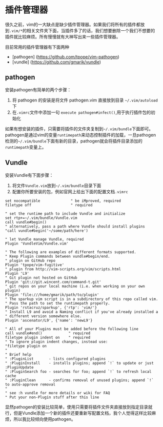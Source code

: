 插件管理器
====================

很久之前，vim的一大缺点是缺少插件管理器。如果我们将所有的插件都放到`.vim/*`的相关文件夹下面，当插件多了的话，我们想要删除一个我们不想要的插件就比较麻烦。所有慢慢就有大神写出来一些插件管理器。

目前常用的插件管理器有下面两种
* [pathogen] (https://github.com/tpope/vim-pathogen)
* [vundle] (https://github.com/gmarik/vundle)

pathogen
----------------
安装pathogen有简单的两个步骤：

1. 将 pathogen 的安装是将文件 pathogen.vim 直接放到目录 `~/.vim/autoload`下
2. 在`.vimrc`文件中添加一句 `execute pathogen#infect()`,用于执行插件包的初始化

如果有想安装的插件，只需要将插件的文件夹复制到`~/.vim/bundle`下面即可。
pathogen是通过vim的变量`runtimepath`来动态控制插件的加载，一旦pathogen检测的`~/.vim/bundle`下面有新的目录，pathogen就会将插件目录添加的`runtimepath`变量上。


Vundle
-----------------
安装Vundle有下面步骤：

1. 将文件`Vundle.vim`放到`~/.vim/bundle`目录下面
2. 配置你所要安装的包，例如官网上给出下面的配置文档`.vimrc`

```viml
set nocompatible              " be iMproved, required
filetype off                  " required

" set the runtime path to include Vundle and initialize
set rtp+=~/.vim/bundle/Vundle.vim
call vundle#begin()
" alternatively, pass a path where Vundle should install plugins
"call vundle#begin('~/some/path/here')

" let Vundle manage Vundle, required
Plugin 'VundleVim/Vundle.vim'

" The following are examples of different formats supported.
" Keep Plugin commands between vundle#begin/end.
" plugin on GitHub repo
Plugin 'tpope/vim-fugitive'
" plugin from http://vim-scripts.org/vim/scripts.html
Plugin 'L9'
" Git plugin not hosted on GitHub
Plugin 'git://git.wincent.com/command-t.git'
" git repos on your local machine (i.e. when working on your own plugin)
Plugin 'file:///home/gmarik/path/to/plugin'
" The sparkup vim script is in a subdirectory of this repo called vim.
" Pass the path to set the runtimepath properly.
Plugin 'rstacruz/sparkup', {'rtp': 'vim/'}
" Install L9 and avoid a Naming conflict if you've already installed a
" different version somewhere else.
Plugin 'ascenator/L9', {'name': 'newL9'}

" All of your Plugins must be added before the following line
call vundle#end()            " required
filetype plugin indent on    " required
" To ignore plugin indent changes, instead use:
"filetype plugin on
"
" Brief help
" :PluginList       - lists configured plugins
" :PluginInstall    - installs plugins; append `!` to update or just :PluginUpdate
" :PluginSearch foo - searches for foo; append `!` to refresh local cache
" :PluginClean      - confirms removal of unused plugins; append `!` to auto-approve removal
"
" see :h vundle for more details or wiki for FAQ
" Put your non-Plugin stuff after this line
```
显然pathogen的安装比较简单，使用只需要将插件文件夹直接放到指定目录就行，但是Vundle添加一个新的插件还要重新写配置文档，我个人觉得这样比较麻烦，所以我比较倾向使用pathogen。




